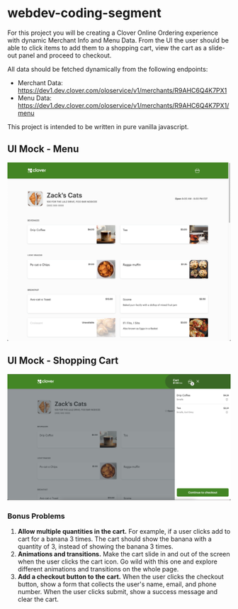 # webdev-coding-segment

For this project you will be creating a Clover Online Ordering experience with dynamic Merchant Info and Menu Data.
From the UI the user should be able to click items to add them to a shopping cart, view the cart as a slide-out panel and 
proceed to checkout.

All data should be fetched dynamically from the following endpoints:

- Merchant Data:  https://dev1.dev.clover.com/oloservice/v1/merchants/R9AHC6Q4K7PX1
- Menu Data: https://dev1.dev.clover.com/oloservice/v1/merchants/R9AHC6Q4K7PX1/menu

This project is intended to be written in pure vanilla javascript.

## UI Mock - Menu
![UI-Mockup.png](UI-Mockup.png)

## UI Mock - Shopping Cart
![UI-Mockup-Cart.png](UI-Mockup-Cart.png)

### Bonus Problems

1. **Allow multiple quantities in the cart.** For example, if a user clicks add to cart for a banana 3 times. The cart should show the banana with a quantity of 3, instead of showing the banana 3 times.
2. **Animations and transitions.** Make the cart slide in and out of the screen when the user clicks the cart icon. Go wild with this one and explore different animations and transitions on the whole page.
3. **Add a checkout button to the cart.** When the user clicks the checkout button, show a form that collects the user's name, email, and phone number. When the user clicks submit, show a success message and clear the cart.
